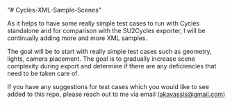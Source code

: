 "# Cycles-XML-Sample-Scenes" 

As it helps to have some really simple test cases to run with Cycles standalone and for comparison with the SU2Cycles exporter, I will be continually adding more and more XML samples.

The goal will be to start with really simple test cases such as geometry, lights, camera placement. The goal is to gradually increase scene complexity during export and determine if there are any deficiencies that need to be taken care of.

If you have any suggestions for test cases which you would like to see added to this repo, please reach out to me via email (akavassis@gmail.com)
